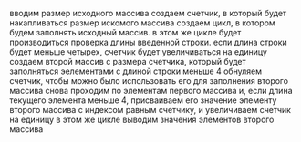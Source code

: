 вводим размер исходного массива 
создаем счетчик, в который будет накапливаться размер искомого массива
создаем цикл, в котором будем заполнять исходный массив. в этом же цикле будет производиться проверка длины введенной строки. если длина строки будет меньше четырех, счетчик будет увеличиваться на единицу
создаем второй массив с размера счетчика, который будет заполняться эелементами с длиной строки меньше 4
обнуляем счетчик, чтобы можно было использовать его для заполнения второго массива
снова проходим по элементам первого массива и, если длина текущего элемента меньше 4, присваиваем его значение элементу второго массива с индексом равным счетчику, и увеличиваем счетчик на единицу
в этом же цикле выводим значения элементов второго массива
